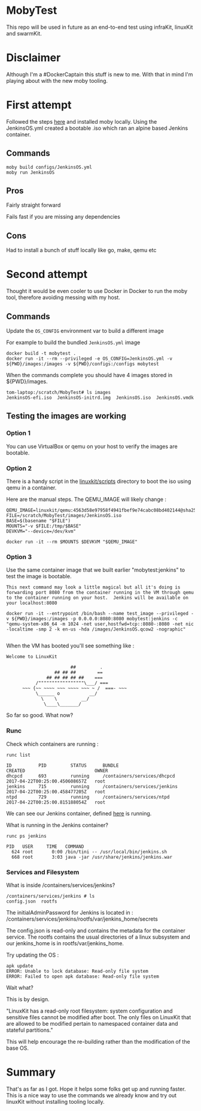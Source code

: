 # MobyTest

This repo will be used in future as an end-to-end test using infraKit, linuxKit and swarmKit.

# Disclaimer

Although I'm a #DockerCaptain this stuff is new to me. With that in mind I'm playing about with the new moby tooling.

# First attempt

Followed the steps [here](https://github.com/linuxkit/linuxkit) and installed moby locally.  Using the JenkinsOS.yml created a bootable .iso which ran an alpine based Jenkins container.

## Commands
```
moby build configs/JenkinsOS.yml
moby run JenkinsOS

```

## Pros

Fairly straight forward

Fails fast if you are missing any dependencies

## Cons

Had to install a bunch of stuff locally like go, make, qemu etc

# Second attempt

Thought it would be even cooler to use Docker in Docker to run the moby tool, therefore avoiding messing with my host.

## Commands

Update the `OS_CONFIG` environment var to build a different image

For example to build the bundled `JenkinsOS.yml` image

```
docker build -t mobytest .
docker run -it --rm --privileged -e OS_CONFIG=JenkinsOS.yml -v ${PWD}/images:/images -v ${PWD}/configs:/configs mobytest
```

When the commands complete you should have 4 images stored in ${PWD}/images.
```
tom-laptop:/scratch/MobyTest# ls images
JenkinsOS-efi.iso  JenkinsOS-initrd.img  JenkinsOS.iso  JenkinsOS.vmdk
```

## Testing the images are working

### Option 1

You can use VirtualBox or qemu on your host to verify the images are bootable.

### Option 2

There is a handy script in the [linuxkit/scripts](https://github.com/linuxkit/linuxkit/tree/master/scripts) directory to boot the iso using qemu in a container.

Here are the manual steps. The QEMU_IMAGE will likely change :
```
QEMU_IMAGE=linuxkit/qemu:4563d58e97958f4941fbef9e74cabc08bd402144@sha256:b2db0b13ba1cbb6b48218f088fe0a4d860e1db2c4c6381b5416536f48a612230
FILE=/scratch/MobyTest/images/JenkinsOS.iso
BASE=$(basename "$FILE")
MOUNTS="-v $FILE:/tmp/$BASE"
DEVKVM="--device=/dev/kvm"

docker run -it --rm $MOUNTS $DEVKVM "$QEMU_IMAGE"

```

### Option 3

Use the same container image that we built earlier "mobytest:jenkins" to test the image is bootable.

```
This next command may look a little magical but all it's doing is forwarding port 8080 from the container running in the VM through qemu to the container running on your host.  Jenkins will be available on your localhost:8080

docker run -it --entrypoint /bin/bash --name test_image --privileged -v ${PWD}/images:/images -p 0.0.0.0:8080:8080 mobytest:jenkins -c "qemu-system-x86_64 -m 1024 -net user,hostfwd=tcp::8080-:8080 -net nic -localtime -smp 2 -k en-us -hda /images/JenkinsOS.qcow2 -nographic"


```

When the VM has booted you'll see something like : 
```
Welcome to LinuxKit

                        ##         .
                  ## ## ##        ==
               ## ## ## ## ##    ===
           /"""""""""""""""""\___/ ===
      ~~~ {~~ ~~~~ ~~~ ~~~~ ~~~ ~ /  ===- ~~~
           \______ o           __/
             \    \         __/
              \____\_______/

```

So far so good. What now?

### Runc

Check which containers are running :
```
runc list

ID          PID         STATUS      BUNDLE                         CREATED                          OWNER
dhcpcd      693         running     /containers/services/dhcpcd    2017-04-22T00:25:00.450608657Z   root
jenkins     715         running     /containers/services/jenkins   2017-04-22T00:25:00.458477205Z   root
ntpd        729         running     /containers/services/ntpd      2017-04-22T00:25:00.815188054Z   root
```

We can see our Jenkins container, defined [here](JenkinsOS.yml) is running.

What is running in the Jenkins container?
```
runc ps jenkins

PID   USER     TIME   COMMAND
  624 root       0:00 /bin/tini -- /usr/local/bin/jenkins.sh
  668 root       3:03 java -jar /usr/share/jenkins/jenkins.war
```

### Services and Filesystem

What is inside /containers/services/jenkins?
```
/containers/services/jenkins # ls
config.json  rootfs

```

The initialAdminPassword for Jenkins is located in : /containers/services/jenkins/rootfs/var/jenkins_home/secrets

The config.json is read-only and contains the metadata for the container service.
The rootfs contains the usual directories of a linux subsystem and our jenkins_home is in rootfs/var/jenkins_home.

Try updating the OS :

```
apk update
ERROR: Unable to lock database: Read-only file system
ERROR: Failed to open apk database: Read-only file system
```

Wait what?

This is by design.  

"LinuxKit has a read-only root filesystem: system configuration and sensitive files cannot be modified after boot. The only files on LinuxKit that are allowed to be modified pertain to namespaced container data and stateful partitions."

This will help encourage the re-building rather than the modification of the base OS. 
 
# Summary

That's as far as I got. Hope it helps some folks get up and running faster. This is a nice way to use the commands we already know and try out linuxKit without installing tooling locally.

